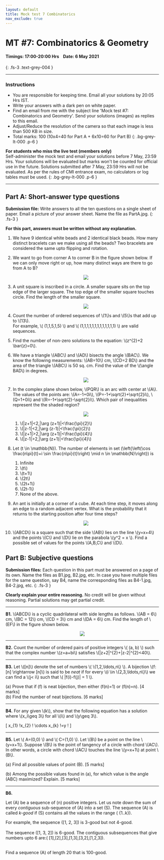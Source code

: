 ```yaml
---
layout: default
title: Mock test 7 Combinatorics
nav_exclude: true
---
```



#  MT #7: Combinatorics & Geometry
#### Timings: 17:00-20:00 Hrs &nbsp;&nbsp;  Date: 6 May 2021
{: .fs-3 .text-grey-004 }

---

### Instructions

- You are responsible for keeping time. Email all your solutions by 20:05 Hrs IST.
- Write your answers with a dark pen on white paper.
- Find an email from me with the subject line 'Mock test #7: Combinatorics and Geometry'. Send your solutions (images) as replies to this email.
- Adjust/Reduce the resolution of the camera so that each image is less than 500 KB in size.
- Total marks: 100 (10x4=40 for Part A + 6x10=60 for Part B)
{: .bg-grey-lt-000 .p-6 }


**For students who miss the live test (members only)**<br>
Self-administer the mock test and email your solutions before 7 May, 23:59 Hrs. Your solutions will be evaluated
but marks won't be counted for official use in the future. Solutions submitted after 7 May, 23:59 Hrs will not be evaluated.
As per the rules of CMI entrance exam, no calculators or log tables must be used.
{: .bg-grey-lt-000 .p-6 }


---

## Part A: Short-answer type questions

**Submission file:** Write answers to all the ten questions on a single sheet of paper. Email a picture of your answer sheet. Name the file as PartA.jpg.
{: .fs-3 }

**For this part, answers must be written without any explanation.**





<ol>




<p>
<li>
We have 9 identical white beads and 2 identical black beads. How
many distinct bracelets can we make using all the beads? Two bracelets are considered the same
upto flipping and rotation.
</li>
</p>

<p>
<li>
We want to go from corner A to corner B in the figure shown below. If we
can only move right or up, how many distinct ways are there to go from A to B?

<p style="text-align:center">
<img src="/assets/images/frame_walk.png"/>
</p>

</li>
</p>


<li>
<p>A unit square is inscribed in a circle. A smaller square sits on the
top edge of the larger square. The top edge of the smaller square touches circle. Find
the length of the smaller square.
</p>

<p style="text-align:center">
<img src="/assets/images/mt7_small_square.png"/>
</p>

</li>

<!--
Let the side length of the smaller square be \(x\). The following equation must hold:
\[ \left(\frac{x}{2}\right)^{2}+\left(x+\frac{1}{2}\right)^{2}=\left(\frac{1}{\sqrt{2}}\right)^{2} \]

Hence, \(x=1/5\).

-->

<li>
<p>
Count the number of ordered sequences of \(1\)s and \(5\)s that add up to \(13\).<br>
For example, \( (1,1,5,1,5) \) and \( (1,1,1,1,1,1,1,1,1,1,1,1,1) \) are valid sequences.
</p>
</li>

<!--

There are 3 sets of 1s and 5s that sum to 13.<br>
For a given set suppose there are \(n\) 5s we have a total of \( (13-5n)+n=13-4n\)
numbers so we want to compute:
\[ \sum_{n=0}^{2} \binom{13-4n}{n} =    \]


-->


<p>
<li>
Find the number of non-zero solutions to the equation: \(z^{2}+2 \bar{z}=0\).
</li>
</p>




<!--
3. We have $\left|z^{2}\right|=|-2 \bar{z}|=2|z| .$ Suppose $z \neq 0 .$ Then $|z|^{2}=4=z \bar{z}$
Hence the equation becomes $z^{2}+2 \frac{4}{z}=0$ i.e. $z^{3}+8=0 .$ Hence there are 3 non zero solutions.
-->


<p>
<li>We have a triangle \(ABC\) and \(AD\) bisects the angle \(BAC\). We know the following
measurements: \(AB=10\) cm, \(CD=2 BD\) and the area of the triangle \(ABC\) is 50 sq. cm. Find the value
of the \(\angle BAD\) in degrees.
</li>
</p>


<p style="text-align:center">
<img src="/assets/images/mt7_triangle.png"/>
</p>





<!--
SMT 2019

Solution: Since $A D$ bisects $\angle B A C$, we have by the Angle-Bisector Theorem that $\frac{A B}{B D}=$ $\frac{A C}{C D} \Longrightarrow A C=\frac{C D}{B D} \cdot A B=20 .$ Let $E$ be the point on $A C$ such that $B E \perp A C .$ Since the area of $\triangle A B C$ is 50, we have $\frac{A C \cdot B E}{2}=50 \Longrightarrow B E=5 .$ But $\triangle A B E$ is a right triangle and $A B=2 B E$, so $\triangle A B E$ must be a $30-60-90$ triangle. It follows that $\angle B A C=30^{\circ}$ so $\angle B A D=15^{\circ}$
-->




<p>
<li>
In the complex plane shown below, \(PQR\) is an arc with center at \(A\).  The values of the points are:
\(A=-1+0i\), \(P=-1+\sqrt{2}+\sqrt{2}i\), \(Q=1+0i\) and \(R=-1+\sqrt{2}-\sqrt{2}i\). Which pair of inequalities
represent the the shaded region?  <br>


<p style="text-align:center">
<img src="/assets/images/argand_plane.png"/>
</p>


<ol>
<li>\(|z+1|<2,|\arg (z+1)|<\frac{\pi}{2}\)</li>
<li>\(|z-1|<2,|\arg (z-1)|<\frac{\pi}{2}\)</li>
<li>\(|z+1|>2,|\arg (z+1)|<\frac{\pi}{4}\)</li>
<li>\(|z-1|>2,|\arg (z+1)|<\frac{\pi}{4}\)</li>
</ol>



</li>
</p>


<p>
<li>

Let \(t \in \mathbb{N}\). The number of elements in set \(\left\{\left(\cos \frac{n\pi}{t}+i \sin \frac{n\pi}{t}\right) \mid n \in \mathbb{N}\right\}\)
is

<ol>
<li> Infinite </li>
<li> \(t\)</li>
<li> \(t+1\)</li>
<li> \(2t\) </li>
<li> \(2t+1\) </li>
<li> \(2t-1\) </li>
<li> None of the above.</li>
</ol>

</li>
</p>

<!--

Solution: (d)
The number of elements in the given set is equal to the number of
\(q\)th roots of \(\{\cos n \pi+$ $i \sin n \pi \mid n \in \mathbb{N}\}=\{\pm 1\}\)
which are \(2q\) in number since the \(q\)th roots of 1 are distinct from the \(q\)th  roots of \(-1\).

-->



<li>
<p>
An ant is initially at a corner of a cube. At each time step, it moves along an edge
to a random adjacent vertex. What is the probability that it returns to the starting
position after four time steps?
</p>

<p style="text-align:center">
<img src="/assets/images/mt7_ant.png"/>
</p>

<!--
SMT 2011 General. Ans: 21/81 = 7/27.
-->

</li>


<li>
<p>\(ABCD\) is a square such that the side \(AB\) lies on the line \(y=x+4\) and the points \(C\) and \(D\) lie
on the parabola \(y^2 = x \). Find a possible set of values for the points \(A,B,C\) and \(D\).
</p>
</li>

<!--
SMT 2013 Geometry.
-->



</ol>



## Part B: Subjective questions

**Submission files:** Each question in this part must be answered on a page of its own. Name the files as B1.jpg, B2.jpg, etc. In case you have multiple files
for the same question, say B4, name the corresponding files as B4-1.jpg, B4-2.jpg, etc.
{: .fs-3 }


**Clearly explain your entire reasoning.** No credit will be given without reasoning. Partial solutions may get partial credit.

---



<p>
<b>B1.</b> \(ABCD\) is a cyclic quadrilateral with side lengths as follows.  \(AB = 6\) cm,
\(BC = 12\) cm, \(CD = 3\) cm and \(DA = 6\) cm. Find the length of \(EF\)
in the figure shown below.
</p>

<p style="text-align:center">
<img src="/assets/images/mt7_cyclic.png"/>
</p>

<!--
SMT. Ans = 10\sqrt{2}. Use similar triangles.
-->


---

<p>
<b>B2.</b>
Count the number of ordered pairs of positive integers \( (a, b) \)
such that the complex number \(z=a+bi\)  satisfies \(|z+2|^{2}+|z-2|^{2}<40\).
<br>
</p>


<!--
The inequality reduces to

\begin{align*}
(2+z)(2+\bar{z})+(2-z)(2-\bar{z}) & < 50 \\
\Rightarrow 4+2 z+2 \bar{z}+z \bar{z}+4-2 z-2 \bar{z}+z \bar{z} & < 50 \\
\Rightarrow 8+2|z|^{2} & < 50 \\
\Rightarrow a^{2}+b^{2} & < 21
\end{align*}


So we need to compute the number of ordered pairs of positive integers
\( (a, b) \) such that \( a^{2}+b^{2}<21 \).
When \(a=1, b\) can range from 1 to 4 (inclusive);
when \(a=2, b\) can range from 1 to 4 ; when \(a=3, b\) can range from 1
to 3 ; and when \(a=4, b\) can equal 1 or 2 , for a total of 13 ordered pairs.
-->

---

<p>
<b>B3.</b> Let \([n]\) denote the set of numbers \( \{1,2,\ldots,n\} \). A bijection \(f:[n] \rightarrow [n]\)
is said to be <i>neat</i> if for every \(i \in \{2,3,\ldots,n\}\) we can find
a \(j< i\) such that \( |f(i)-f(j)| = 1 \).<br>

(a) Prove that if \(f\) is neat bijection, then either \(f(n)=1\) or \(f(n)=n\). [4 marks]<br>
(b) Find the number of neat bijections. [6 marks]  <br>

</p>


<!--
https://prase.cz/kalva/putnam/psoln/psol655.html
-->

---


<p>
<b>B4.</b> For any given \(k\), show that the following equation has a solution where \(x_i\geq 3\) for all \(i\) and \(y\geq 3\).

\[ x_{1} !x_{2} ! \cdots x_{k} !=y ! \]

</p>



---


<p><b>B5.</b> Let \( A=(0,0) \) and \( C=(1,0) \). Let \(B\) be a point
on the line \(y=x+1\). Suppose \(B\) is the point of tangency of a circle
with chord \(AC\). In other words, a circle with chord \(AC\) touches the
line \(y=x+1\) at point \(B\).<br>

(a) Find all possible values of point \(B\). [5 marks]<br>

(b) Among the possible values found in (a), for which value is
the angle \(ABC\) maximized? Explain. [5 marks]

</p>

---

<p><b>B6.</b>

Let \(A\) be a sequence of \(n\) positive integers.
Let us note down the sum of every <i>contiguous</i> sub-sequence of \(A\) into a set \(S\).
The sequence \(A\) is called <i>k-good</i> if \(S\) contains all the values in the range \( \{1..k\}\).<br>

For example, the sequence \([1, 2, 3]\) is 3-good but not 4-good. <br><br>
The sequence \([1, 3, 2]\) is 6-good. The contiguous subsequences that give numbers upto 6 are:\( [1],[2],[3],[1,3],[3,2],[1,2,3]\).<br><br>


Find a sequence \(A\) of length 20 that is 100-good.

</p>






